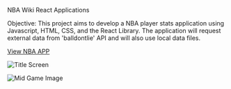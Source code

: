 NBA Wiki React Applications

Objective:
This project aims to develop a NBA player stats application using Javascript, HTML, CSS, and the React Library. The application will request external data from 'balldontlie' API and will also use local data files.

[View NBA APP]()

![Title Screen]()

![Mid Game Image]()
